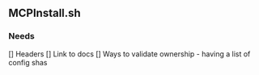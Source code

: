 
## MCPInstall.sh


### Needs
[] Headers
[] Link to docs
[] Ways to validate ownership - having a list of config shas